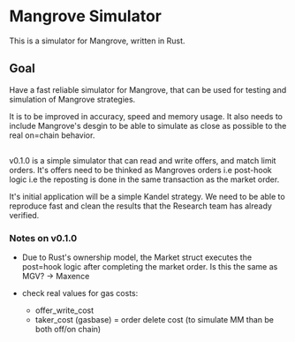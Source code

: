 # Mangrove Simulator

This is a simulator for Mangrove, written in Rust.

## Goal
Have a fast reliable simulator for Mangrove, that can be used for testing and simulation of Mangrove strategies. 

It is to be improved in accuracy, speed and memory usage. It also needs to include Mangrove's desgin to be able to simulate as close as possible to the real on=chain behavior.

##

v0.1.0 is a simple simulator that can read and write offers, and match limit orders. It's offers need to be thinked as Mangroves orders i.e post-hook logic i.e the reposting is done in the same transaction as the market order.

It's initial application will be a simple Kandel strategy.
We need to be able to reproduce fast and clean the results that the Research team has already verified. 

### Notes on v0.1.0

- Due to Rust's ownership model, the Market struct executes the post=hook logic after completing the market order.
Is this the same as MGV? -> Maxence

- check real values for gas costs:
    - offer_write_cost 
    - taker_cost (gasbase)
    = order delete cost (to simulate MM than be both off/on chain)